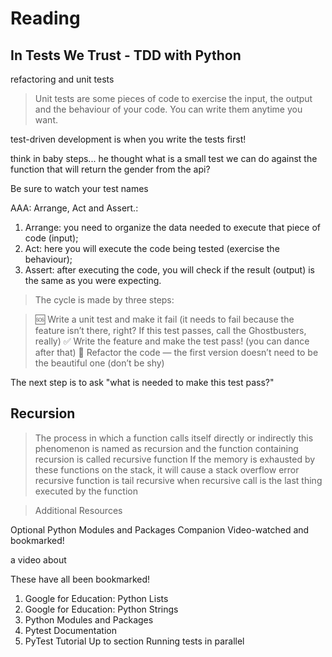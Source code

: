 # Reading

## In Tests We Trust - TDD with Python

refactoring and unit tests

> Unit tests are some pieces of code to exercise the input, the output and the behaviour of your code. You can write them anytime you want.

test-driven development is when you write the tests first!

think in baby steps... he thought what is a small test we can do against the function that will return the gender from the api?

Be sure to watch your test names

AAA: Arrange, Act and Assert.:
1. Arrange: you need to organize the data needed to execute that piece of code (input);
2. Act: here you will execute the code being tested (exercise the behaviour);
3. Assert: after executing the code, you will check if the result (output) is the same as you were expecting.

> The cycle is made by three steps:

> 🆘 Write a unit test and make it fail (it needs to fail because the feature isn’t there, right? If this test passes, call the Ghostbusters, really)
> ✅ Write the feature and make the test pass! (you can dance after that)
> 🔵 Refactor the code — the first version doesn’t need to be the beautiful one (don’t be shy)

The next step is to ask "what is needed to make this test pass?"

## Recursion

> The process in which a function calls itself directly or indirectly
> this phenomenon is named as recursion and the function containing recursion is called recursive function
> If the memory is exhausted by these functions on the stack, it will cause a stack overflow error
> recursive function is tail recursive when recursive call is the last thing executed by the function


> Additional Resources

Optional Python Modules and Packages Companion Video-watched and bookmarked!

a video about 

These have all been bookmarked!

1. Google for Education: Python Lists
2. Google for Education: Python Strings
3. Python Modules and Packages
4. Pytest Documentation
5. PyTest Tutorial Up to section Running tests in parallel